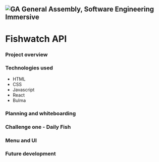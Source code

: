 ## ![GA](https://cloud.githubusercontent.com/assets/40461/8183776/469f976e-1432-11e5-8199-6ac91363302b.png) General Assembly, Software Engineering Immersive
# Fishwatch API

### Project overview 



### Technologies used 
* HTML
* CSS
* Javascript 
* React 
* Bulma 


### Planning and whiteboarding 


### Challenge one - Daily Fish 



### Menu and UI 


### Future development
